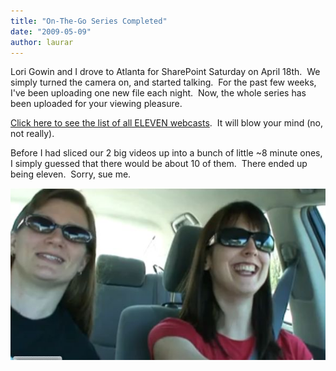 ```yaml
---
title: "On-The-Go Series Completed"
date: "2009-05-09"
author: laurar
---
```


Lori Gowin and I drove to Atlanta for SharePoint Saturday on April 18th.  We simply turned the camera on, and started talking.  For the past few weeks, I've been uploading one new file each night.  Now, the whole series has been uploaded for your viewing pleasure.

[Click here to see the list of all ELEVEN webcasts](http://spinsiders.com/laurar/webcasts/).  It will blow your mind (no, not really).

Before I had sliced our 2 big videos up into a bunch of little ~8 minute ones, I simply guessed that there would be about 10 of them.  There ended up being eleven.  Sorry, sue me.

[![](images/croppercapture1.jpg)](http://spinsiders.com/laurar/files/2009/05/croppercapture1.jpg)
